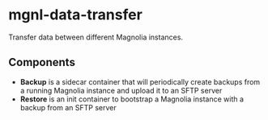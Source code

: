 # mgnl-data-transfer

Transfer data between different Magnolia instances.

## Components

- **Backup** is a sidecar container that will periodically create backups from
  a running Magnolia instance and upload it to an SFTP server
- **Restore** is an init container to bootstrap a Magnolia instance with a 
  backup from an SFTP server